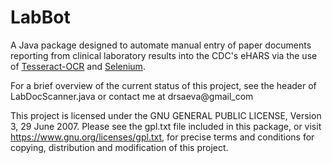 # LabBot

A Java package designed to automate manual entry of paper documents reporting from clinical laboratory results into the CDC's eHARS via the use of [Tesseract-OCR](https://github.com/tesseract-ocr) and [Selenium](http://www.seleniumhq.org/).

For a brief overview of the current status of this project, see the header of LabDocScanner.java or contact me at drsaeva@gmail_com

This project is licensed under the GNU GENERAL PUBLIC LICENSE, Version 3, 29 June 2007. Please see the gpl.txt file included in this package, or visit https://www.gnu.org/licenses/gpl.txt, for precise terms and conditions for copying, distribution and
modification of this project.
